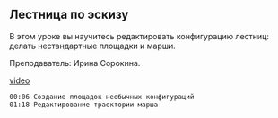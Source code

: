 ## Лестница по эскизу

В этом уроке вы научитесь редактировать конфигурацию лестниц: делать нестандартные площадки и марши.

Преподаватель: Ирина Сорокина.

[video](https://player.softculture.cc/embed/online/RVT/RVT_42.17.02_L4-7_Theory_Stair_by_Sketch)

``` chapters
00:06 Создание площадок необычных конфигураций
01:18 Редактирование траектории марша
```
